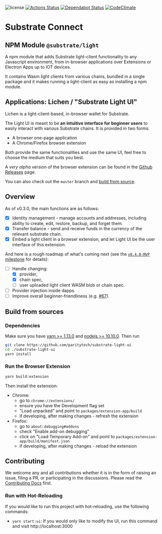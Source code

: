 ![license](https://img.shields.io/badge/License-Apache%202.0-blue.svg)
[![Actions Status](https://github.com/paritytech/substrate-light-ui/workflows/pr/badge.svg)](https://github.com/paritytech/substrate-light-ui/actions)
[![Dependabot Status](https://api.dependabot.com/badges/status?host=github&repo=paritytech/substrate-light-ui)](https://dependabot.com)
[![CodeClimate](https://api.codeclimate.com/v1/badges/bdff9a9d1f154523d3b9/maintainability)](https://codeclimate.com/github/paritytech/substrate-light-ui/maintainability)

# Substrate Connect

## NPM Module `@substrate/light`

A npm module that adds Substrate light-client functionality to any Javascript environment, from in-browser applications over Extensions or Electron Apps up to IOT devices.

It contains Wasm light clients from various chains, bundled in a single package and it makes running a light-client as easy as installing a npm module.

## Applications: Lichen / "Substrate Light UI"

Lichen is a light-client-based, in-browser wallet for Substrate.

The Light UI is meant to be **an intuitive interface for beginner users** to easily interact with various Substrate chains. It is provided in two forms:

- A browser one-page application
- A Chrome/Firefox browser extension

Both provide the same functionalities and use the same UI, feel free to choose the medium that suits you best.

A _very alpha_ version of the browser extension can be found in the [Github Releases](https://github.com/paritytech/substrate-light-ui/releases) page.

You can also check out the `master` branch and [build from source](#build-from-sources).

## Overview

As of v0.3.0, the main functions are as follows:

- [x] Identity management - manage accounts and addresses, including ability to create, edit, restore, backup, and forget them.
- [x] Transfer balance - send and receive funds in the currency of the relevant substrate chain.
- [x] Embed a light client in a browser extension, and let Light UI be the user interface of this extension.

And here is a rough roadmap of what's coming next (see the [`v0.4.0-MVP` milestone](https://github.com/paritytech/substrate-light-ui/milestone/3) for details):

- [ ] Handle changing:
  - [x] provider,
  - [x] chain spec,
  - [ ] user uploaded light client WASM blob or chain spec.
- [ ] Provider injection inside dapps.
- [ ] Improve overall beginner-friendliness (e.g. [#67](https://github.com/paritytech/substrate-light-ui/issues/67)).

## Build from sources

### Dependencies

Make sure you have [yarn >= 1.13.0](http://yarnpkg.com/) and [nodejs >= 10.10.0](https://nodejs.org/en/). Then run

```bash
git clone https://github.com/paritytech/substrate-light-ui
cd ./substrate-light-ui
yarn install
```

### Run the Browser Extension

```bash
yarn build:extension
```

Then install the extension:

- Chrome:
  - go to `chrome://extensions/`
  - ensure you have the Development flag set
  - "Load unpacked" and point to `packages/extension-app/build`
  - if developing, after making changes - refresh the extension
- Firefox:
  - go to `about:debugging#addons`
  - check "Enable add-on debugging"
  - click on "Load Temporary Add-on" and point to `packages/extension-app/build/manifest.json`
  - if developing, after making changes - reload the extension

## Contributing

We welcome any and all contributions whether it is in the form of raising an issue, filing a PR, or participating in the discussions. Please read the [Contributing Docs](CONTRIBUTING.md) first.

### Run with Hot-Reloading

If you would like to run this project with hot-reloading, use the following commands:

- `yarn start:ui`: If you would only like to modify the UI, run this command and visit http://localhost:3000
